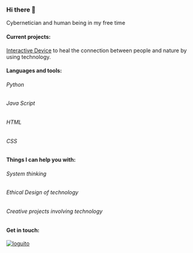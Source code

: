 ### Hi there 👋

Cybernetician and human being in my free time 

#### Current projects:
[Interactive Device](https://github.com/sofistagil/cybernetics_project) to heal the connection between people and nature by using technology. 



#### Languages and tools:
###### Python
###### Java Script
###### HTML
###### CSS

#### Things I can help you with:

###### System thinking
###### Ethical Design of technology
###### Creative projects involving technology 


#### Get in touch:

[![loguito](https://user-images.githubusercontent.com/72535736/209548974-4acf6830-e26c-44b9-9e45-b8ee09fa04ec.png)](https://www.linkedin.com/in/daniela-fer/)

